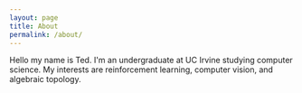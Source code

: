```yaml
---
layout: page
title: About
permalink: /about/
---
```

Hello my name is Ted. I'm an undergraduate at UC Irvine studying computer science. My interests are reinforcement learning, computer vision, and algebraic topology.